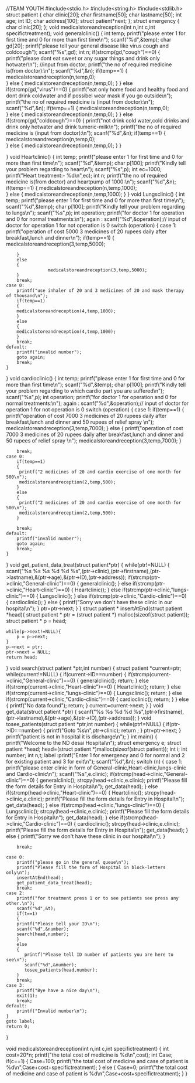 //TEAM YOUTH
#include<stdio.h>
#include<string.h>
#include<stdlib.h>
struct patient
{
    char clinic[20];
    char firstname[50];
    char lastname[50];
    int age;
    int ID;
    char address[100];
    struct patient*next;
};
struct emergency
{
    char clinic[20];
};
void medicalstoreandreception(int n,int c,int specifictreatment);
void generalclinic()
{
    int temp;
    printf("please enter 1 for first time and 0 for more than first time\n");
    scanf("%d",&temp);
    char gd[20];
    printf("please tell your general disease like virus cough and coldcough");
    scanf("%s",gd);
    int n;
    if(strcmp(gd,"cough")==0)
    {
        printf("please dont eat sweet or any sugar things and drink only hotwater\n");
        //input from doctor;
        printf("the no of required medicine is(from doctor):\n");
        scanf("%d",&n);
        if(temp==1)
        {
                medicalstoreandreception(n,temp,0);    
        }
        else 
        {
            medicalstoreandreception(n,temp,0);
        }
    }
    else if(strcmp(gd,"virus")==0)
    {
        printf("eat only home food and healthy food and dont drink coldwater and if possibel wear mask if you go outside\n");
        printf("the no of required medicine is (input from doctor):\n");
        scanf("%d",&n);
        if(temp==1)
        {
                medicalstoreandreception(n,temp,0);    
        }
        else 
        {
            medicalstoreandreception(n,temp,0);
        }
    }
    else if(strcmp(gd,"coldcough")==0)
    {
        printf("not drink cold water,cold drinks and drink only hotwater and drink tumeric-milk\n");
        printf("the no of required medicine is (input from doctor):\n");
        scanf("%d",&n);
         if(temp==1)
        {
                medicalstoreandreception(n,temp,0);    
        }
        else 
        {
            medicalstoreandreception(n,temp,0);
        }
    }

    
}
void Heartclinic()
{
    int temp;
    printf("please enter 1 for first time and 0 for more than first time\n");
    scanf("%d",&temp);
    char p[100];
    printf("Kindly tell your problem regarding to heart\n");
    scanf("%s",p);
    int ec=1000;
    printf("Heart treatment:- %d\n",ec);
    int n;
    printf("the no of required medicine is(from doctor) and heartpump of 1000:\n");
    scanf("%d",&n);
    if(temp==1)
        {
                medicalstoreandreception(n,temp,1000);    
        }
        else 
        {
            medicalstoreandreception(n,temp,1000);
        }
}
void Lungsclinic()
{
    int temp;
    printf("please enter 1 for first time and 0 for more than first time\n");
    scanf("%d",&temp);
    char p[100];
    printf("Kindly tell your problem regarding to lungs\n");
    scanf("%s",p);
    int operation;
    printf("for doctor 1 for operation and 0 for normal treatments:\n");
    again : scanf("%d",&operation);// input of doctor for operation 1 for not operation is 0
    switch (operation)
    {
    case 1:
        printf("operation of cost 5000 3 medicines of 20 rupees daily after breakfast,lunch and dinner\n");
        if(temp==1)
        {
                    medicalstoreandreception(3,temp,5000);

        }
        else 
        {
                    medicalstoreandreception(3,temp,5000);
        }
        break;
    case 0:
        printf("use inhaler of 20 and 3 medicines of 20 and mask therapy of thousand\n");
        if(temp==1)
        {
        medicalstoreandreception(4,temp,1000);
        }
        else 
        {
        medicalstoreandreception(4,temp,1000);
        }
        break;
    default:
        printf("invalid number");
        goto again;
        break;
    }

}
void cardioclinic()
{
    int temp;
    printf("please enter 1 for first time and 0 for more than first time\n");
    scanf("%d",&temp);
    char p[100];
    printf("Kindly tell your problem regarding to which cardio part you are suffered\n");
    scanf("%s",p);
    int operation;
    printf("for doctor 1 for operation and 0 for normal treatments:\n");
    again : scanf("%d",&operation);// input of doctor for operation 1 for not operation is 0
    switch (operation)
    {
    case 1:
    if(temp==1)
        {
         printf("operation of cost 7000 3 medicines of 20 rupees daily after breakfast,lunch and dinner and 50 rupees of relief spray \n");
         medicalstoreandreception(3,temp,7000);
        }
        else 
        {
         printf("operation of cost 7000 3 medicines of 20 rupees daily after breakfast,lunch and dinner and 50 rupees of relief spray \n");
         medicalstoreandreception(3,temp,7000);
        }
        
        break;
    case 0:
        if(temp==1)
        {
         printf("2 medicines of 20 and cardio exercise of one month for 500\n");
         medicalstoreandreception(2,temp,500);
        }
        else 
        {
         printf("2 medicines of 20 and cardio exercise of one month for 500\n");
         medicalstoreandreception(2,temp,500);
        }
        
        break;
    default:
        printf("invalid number");
        goto again;
        break;
    }

}
void get_patient_data_treat(struct patient*ptr)
{
    while(ptr!=NULL)
    {
        scanf("%s %s %s %d %d %s",(ptr->clinic),(ptr->firstname),(ptr->lastname),&(ptr->age),&(ptr->ID),(ptr->address));
         if(strcmp(ptr->clinic,"General-clinic")==0)
        {
            generalclinic();
        }
        else if(strcmp(ptr->clinic,"Heart-clinic")==0)
        {
            Heartclinic();
        }
        else if(strcmp(ptr->clinic,"lungs-clinic")==0)
        {
            Lungsclinic();
        }
        else if(strcmp(ptr->clinic,"Cardio-clinic")==0)
        {
            cardioclinic();
        }
        else
        {
            printf("Sorry we don't have these clinic in our hospital\n");
        } 
        ptr=ptr->next;
    }
}
struct patient * insertAtEnd(struct patient *head){
    struct patient * ptr = (struct patient *) malloc(sizeof(struct patient));
    struct patient * p = head;
 
    while(p->next!=NULL){
        p = p->next;
    }
    p->next = ptr;
    ptr->next = NULL;
    return head;
}
void search(struct patient *ptr,int number)
{
   struct patient *current=ptr;
   while(current!=NULL)
   {
    if(current->ID==number)
    {
        if(strcmp(current->clinic,"General-clinic")==0)
        {
            generalclinic();
            return;
        }
        else if(strcmp(current->clinic,"Heart-clinic")==0)
        {
            Heartclinic();
            return;
        }
        else if(strcmp(current->clinic,"lungs-clinic")==0)
        {
            Lungsclinic();
            return;
        }
        else if(strcmp(current->clinic,"Cardio-clinic")==0)
        {
            cardioclinic();
            return;
        }
    }
    else
    {
        printf("No data found");
        return;
    }
    current=current->next;
   }
}
void get_data(struct patient *ptr)
{
    scanf("%s %s %d %d %s",(ptr->firstname),(ptr->lastname),&(ptr->age),&(ptr->ID),(ptr->address));
}
void tosee_patients(struct patient *ptr,int number)
{
    while(ptr!=NULL)
    {
        if(ptr->ID==number)
        {
            printf("Goto %s\n",ptr->clinic);
            return ;
        }
        ptr=ptr->next;
    }
    printf("patient is not in hospital it is discharge\n");
}
int main()
{
    printf("Welcome to the ND desai Hospital\n");
    struct emergency e;
    struct patient *head;
    head=(struct patient *)malloc(sizeof(struct patient));
    int i;
    int number;
    int n,t;
    label :printf("Enter 1 for emergency and 0 for normal and 2 for existing patient and 3 for exit\n");
    scanf("%d",&n);
    switch (n)
    {
    case 1:
        printf("please enter clinic in form of General-clinic,Heart-clinic,lungs-clinic and Cardio-clinic\n");
        scanf("%s",e.clinic);
        if(strcmp(head->clinic,"General-clinic")==0)
        {
            generalclinic();
            strcpy(head->clinic,e.clinic);
            printf("Please fill the form details for Entry in Hospital\n");
            get_data(head);
        }
        else if(strcmp(head->clinic,"Heart-clinic")==0)
        {
            Heartclinic();
            strcpy(head->clinic,e.clinic);
            printf("Please fill the form details for Entry in Hospital\n");
            get_data(head);
        }
        else if(strcmp(head->clinic,"lungs-clinic")==0)
        {
            Lungsclinic();
            strcpy(head->clinic,e.clinic);
            printf("Please fill the form details for Entry in Hospital\n");
            get_data(head);
        }
        else if(strcmp(head->clinic,"Cardio-clinic")==0)
        {
            cardioclinic();
            strcpy(head->clinic,e.clinic);
            printf("Please fill the form details for Entry in Hospital\n");
            get_data(head);
        }
        else
        {
            printf("Sorry we don't have these clinic in our hospital\n");
        }
        
        break;
    
    case 0:
        printf("please go in the general queue\n");
        printf("Please fill the form of Hospital in block-letters only\n");
        insertAtEnd(head);
        get_patient_data_treat(head);
        break;
    case 2:
        printf("for treatment press 1 or to see patients see press any other.\n");
        scanf("%d",&t);
        if(t==1)
        {
        printf("Please tell your ID\n");
        scanf("%d",&number);
        search(head,number);
        }
        else
        {
           printf("Please tell ID number of patients you are here to see\n");
           scanf("%d",&number);
           tosee_patients(head,number);
        }
        break;
    case 3:
        printf("Bye have a nice day\n");
        exit(1);
        break;
    default:
        printf("Invalid number\n");
    }
    goto label;
    return 0;
}

void medicalstoreandreception(int n,int c,int specifictreatment)
{
   int cost=20*n;
   printf("the total cost of medicine is %d\n",cost);
   int Case;
   if(c==1)
   {
       Case=100;
        printf("the total cost of medicine and case of patient is %d\n",Case+cost+specifictreatment);
   }
   else
   {
        Case=0;
        printf("the total cost of medicine and case of patient is %d\n",Case+cost+specifictreatment);
   }
}
